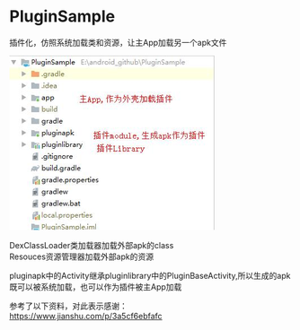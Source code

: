 # PluginSample
插件化，仿照系统加载类和资源，让主App加载另一个apk文件

![项目结构概览](https://github.com/CoderWalterXu/PluginSample/blob/master/screenshot/1.jpg)


DexClassLoader类加载器加载外部apk的class     
Resouces资源管理器加载外部apk的资源     

pluginapk中的Activity继承pluginlibrary中的PluginBaseActivity,所以生成的apk既可以被系统加载，也可以作为插件被主App加载

参考了以下资料，对此表示感谢：     
https://www.jianshu.com/p/3a5cf6ebfafc

